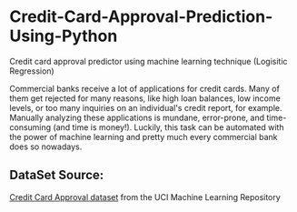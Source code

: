 # Credit-Card-Approval-Prediction-Using-Python
Credit card approval predictor using machine learning technique (Logisitic Regression)

Commercial banks receive a lot of applications for credit cards. Many of them get rejected for many reasons, like high loan balances, low income levels, or too many inquiries on an individual's credit report, for example. Manually analyzing these applications is mundane, error-prone, and time-consuming (and time is money!). Luckily, this task can be automated with the power of machine learning and pretty much every commercial bank does so nowadays.

 ## DataSet Source:
 <a href="http://archive.ics.uci.edu/ml/datasets/credit+approval" target="_blank">Credit Card Approval dataset</a> from the UCI Machine Learning Repository
